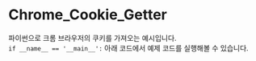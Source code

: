 # Chrome_Cookie_Getter
파이썬으로 크롬 브라우저의 쿠키를 가져오는 예시입니다.  
```if __name__ == '__main__':``` 아래 코드에서 예제 코드를 실행해볼 수 있습니다.
